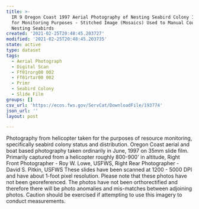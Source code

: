 ```yaml
---
title: >-
  IR 9 Oregon Coast 1997 Aerial Photography of Nesting Seabird Colony Islands
  for Monitoring Purposes - Stitched Image (Mosaics) Used to Manual Count
  Nesting Seabirds
created: '2021-02-25T20:48:45.203727'
modified: '2021-02-25T20:48:45.203735'
state: active
type: dataset
tags:
  - Aerial Photograph
  - Digital Scan
  - Ff01rorg00 002
  - Ff01rtar00 002
  - Primr
  - Seabird Colony
  - Slide Film
groups: []
csv_url: 'https://ecos.fws.gov/ServCat/DownloadFile/193774'
json_url: ''
layout: post

---
```

Photography from helicopter taken for the purposes of resource monitoring, specifically seabird colony status and distribution. Oregon Coast aerial and boat based photography taken ordinarily in June, 1997 on 35mm slide film. Primarily captured from a helicopter roughly 800-900' in altitude, Right Front Photographer - Roy W. Lowe, USFWS, Right Rear Photographer - David S. Pitkin, USFWS These slides have been scanned at 1200 - 5000 DPI and have about 1-foot pixel resolution. Please note that these photos have not been georeferenced. The photos have not been orthorectified and therefore there will be photo anomalies and mis-matches between adjoining photos. Caution should be exercised if attempting to use this imagery to conduct measurements.
